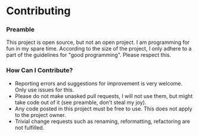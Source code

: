 # Contributing

### Preamble

This project is open source, but not an open project. I am programming for fun in my spare time. According to the size of the project, I only adhere to a part of the guidelines for "good programming". Please respect this.

### How Can I Contribute?
- Reporting errors and suggestions for improvement is very welcome. Only use issues for this.
- Please do not make unasked pull requests, I will not use them, but might take code out of it (see preamble, don't steal my joy).
- Any code posted in this project must be free to use. This does not apply to the project owner.
- Trivial change requests such as renaming, reformatting, refactoring are not fulfilled. 
